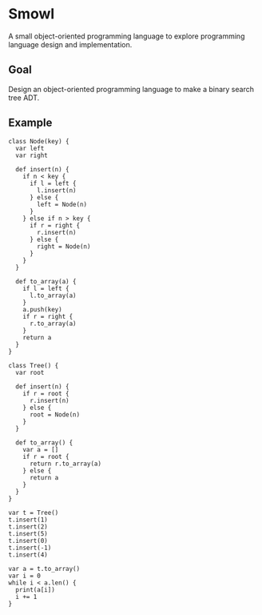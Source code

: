 # Smowl

A small object-oriented programming language to explore programming language design and implementation.

## Goal

Design an object-oriented programming language to make a binary search tree ADT.

## Example

```
class Node(key) {
  var left
  var right

  def insert(n) {
    if n < key {
      if l = left {
        l.insert(n)
      } else {
        left = Node(n)
      }
    } else if n > key {
      if r = right {
        r.insert(n)
      } else {
        right = Node(n)
      }
    }
  }

  def to_array(a) {
    if l = left {
      l.to_array(a)
    }
    a.push(key)
    if r = right {
      r.to_array(a)
    }
    return a
  }
}

class Tree() {
  var root

  def insert(n) {
    if r = root {
      r.insert(n)
    } else {
      root = Node(n)
    }
  }

  def to_array() {
    var a = []
    if r = root {
      return r.to_array(a)
    } else {
      return a
    }
  }
}

var t = Tree()
t.insert(1)
t.insert(2)
t.insert(5)
t.insert(0)
t.insert(-1)
t.insert(4)

var a = t.to_array()
var i = 0
while i < a.len() {
  print(a[i])
  i += 1
}
```

